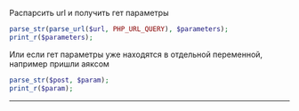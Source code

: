 Распарсить url и получить гет параметры
```php
parse_str(parse_url($url, PHP_URL_QUERY), $parameters);
print_r($parameters);
```
Или если гет параметры уже находятся в отдельной переменной, например пришли аяксом
```php
parse_str($post, $param);
print_r($param);
```
_____________________________
